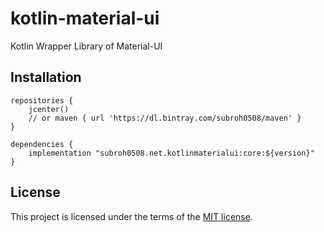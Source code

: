 # kotlin-material-ui
Kotlin Wrapper Library of Material-UI

## Installation

```
repositories {
    jcenter()
    // or maven { url 'https://dl.bintray.com/subroh0508/maven' }
}

dependencies {
    implementation "subroh0508.net.kotlinmaterialui:core:${version}"
}
```

## License

This project is licensed under the terms of the
[MIT license](/LICENSE).
